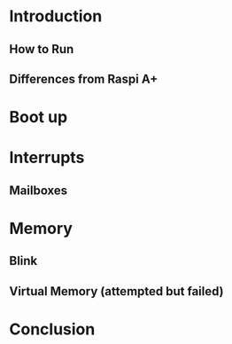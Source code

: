 # Introduction

## How to Run

## Differences from Raspi A+

# Boot up

# Interrupts

## Mailboxes

# Memory

## Blink

## Virtual Memory (attempted but failed)


# Conclusion 
